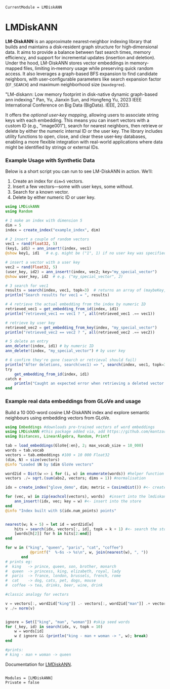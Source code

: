 ```@meta
CurrentModule = LMDiskANN
```

# LMDiskANN

**LM-DiskANN** is an approximate nearest‐neighbor indexing library that builds and maintains a disk‐resident graph structure for high‐dimensional data. It aims to provide a balance between fast search times, memory efficiency, and support for incremental updates (insertion and deletion). Under the hood, LM-DiskANN stores vector embeddings in memory‐mapped files, limiting in‐memory usage while preserving quick random access. It also leverages a graph-based BFS expansion to find candidate neighbors, with user‐configurable parameters like search expansion factor (`EF_SEARCH`) and maximum neighborhood size (`maxdegree`).

"LM-diskann: Low memory footprint in disk-native dynamic graph-based ann indexing." Pan, Yu, Jianxin Sun, and Hongfeng Yu, 2023 IEEE International Conference on Big Data (BigData). IEEE, 2023.

It offers the *optional user‐key mapping*, allowing users to associate string keys with each embedding. This means you can insert vectors with a custom ID (e.g., "image001"), search for nearest neighbors, then retrieve or delete by either the numeric internal ID or the user key. The library includes utility functions to open, close, and clear these user‐key databases, enabling a more flexible integration with real-world applications where data might be identified by strings or external IDs.


### Example Usage with Synthetic Data

Below is a short script you can run to see LM-DiskANN in action. We’ll:
1. Create an index for `dim=5` vectors.
2. Insert a few vectors—some with user keys, some without.
3. Search for a known vector.
4. Delete by either numeric ID or user key.

```julia
using LMDiskANN  
using Random

# 1 make an index with dimension 5
dim = 5
index = create_index("example_index", dim)

# 2 insert a couple of random vectors
vec1 = rand(Float32, 5)
(key1, id1) = ann_insert!(index, vec1)
@show key1, id1   # e.g. might be ("1", 1) if no user key was specified

# insert a vector with a user key
vec2 = rand(Float32, 5)
(user_key, id2) = ann_insert!(index, vec2; key="my_special_vector")
@show user_key, id2  # e.g. ("my_special_vector", 2)

# 3 search for vec1
results = search(index, vec1, topk=3)  # returns an array of (maybeKey, ID)
println("Search results for vec1 = ", results)

# 4 retrieve the actual embedding from the index by numeric ID
retrieved_vec1 = get_embedding_from_id(index, id1)
println("retrieved_vec1 == vec1 ? ", all(retrieved_vec1 .== vec1))

# retrieve by user key
retrieved_vec2 = get_embedding_from_key(index, "my_special_vector")
println("retrieved_vec2 == vec2 ? ", all(retrieved_vec2 .== vec2))

# 5 delete an entry
ann_delete!(index, id1) # by numeric ID
ann_delete!(index, "my_special_vector") # by user key

# 6 confirm they're gone (search or retrieval should fail)
println("After deletions, search(vec1) => ", search(index, vec1, topk=3))
try
    get_embedding_from_id(index, id1)
catch e
    println("Caught an expected error when retrieving a deleted vector: ", e)
end
```


### Example real data embeddings from GLoVe and usage

Build a 10 000-word cosine LM-DiskANN index and explore semantic neighbours using embedding vectors from GLoVe.

```julia
using Embeddings #downloads pre-trained vectors of word embeddings
using LMDiskANN #this package added via, add https://github.com/mantzaris/LMDiskANN.jl
using Distances, LinearAlgebra, Random, Printf

tab = load_embeddings(GloVe{:en}, 2; max_vocab_size = 10_000)
words = tab.vocab
vectors = tab.embeddings #100 × 10 000 Float32
(dim, N) = size(vectors)
@info "Loaded $N by $dim GloVe vectors"

word2id = Dict(w => i for (i, w) in enumerate(words)) #helper function
vectors ./= sqrt.(sum(abs2, vectors; dims = 1)) #normalisation

idx = create_index("glove_demo", dim; metric = CosineDist()) #<- create the store

for (vec, w) in zip(eachcol(vectors), words)  #insert into the lmdiskann the (vector, word)
    ann_insert!(idx, vec; key = w) #<- insert into the store
end
@info "Index built with $(idx.num_points) points"


nearest(w; k = 5) = let id = word2id[w]
    hits = search(idx, vectors[:, id], topk = k + 1) #<- search the store, first high result would be the word itself
    [words[h[2]] for h in hits[2:end]]
end

for w in ("king", "queen", "paris", "cat", "coffee")
           @printf("  %-6s -> %s\n", w, join(nearest(w), ", "))
       end
# prints eg:
#  king   -> prince, queen, son, brother, monarch
#  queen  -> princess, king, elizabeth, royal, lady
#  paris  -> france, london, brussels, french, rome
#  cat    -> dog, cats, pet, dogs, mouse
#  coffee -> tea, drinks, beer, wine, drink

#classic analogy for vectors

v = vectors[:, word2id["king"]] .- vectors[:, word2id["man"]] .+ vectors[:, word2id["woman"]]
v ./= norm(v) 


ignore = Set(["king", "man", "woman"]) #skip seed words
for (_key, id) in search(idx, v, topk = 10)
    w = words[id]
    w ∉ ignore && (println("king - man + woman -> ", w); break)
end

#prints:
# king - man + woman -> queen
```



Documentation for [LMDiskANN](https://github.com/mantzaris/LMDiskANN.jl).

```@index
```

```@autodocs
Modules = [LMDiskANN]
Private = false
```
